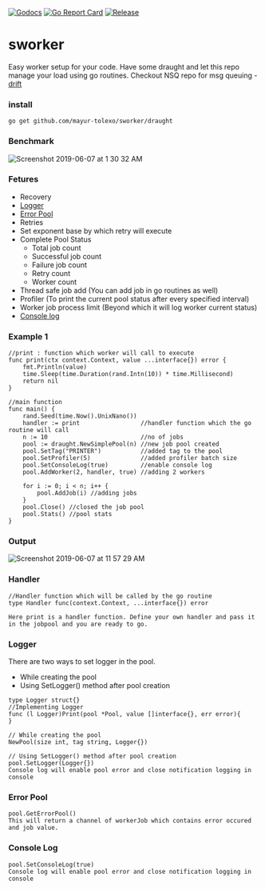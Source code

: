 [![Godocs](https://img.shields.io/badge/golang-documentation-blue.svg)](https://www.godoc.org/github.com/mayur-tolexo/sworker/draught)
[![Go Report Card](https://goreportcard.com/badge/github.com/mayur-tolexo/sworker)](https://goreportcard.com/report/github.com/mayur-tolexo/sworker)
[![Release](https://img.shields.io/github/release/mayur-tolexo/sworker.svg?style=flat-square)](https://github.com/mayur-tolexo/sworker/releases)

# sworker
Easy worker setup for your code.
Have some draught and let this repo manage your load using go routines.
Checkout NSQ repo for msg queuing *-* [drift](https://github.com/mayur-tolexo/drift)

### install
```
go get github.com/mayur-tolexo/sworker/draught
```

### Benchmark
![Screenshot 2019-06-07 at 1 30 32 AM](https://user-images.githubusercontent.com/20511920/59062640-f744eb00-88c3-11e9-8701-48e51fe6f71d.png)

### Fetures
- Recovery
- [Logger](#logger)
- [Error Pool](#error-pool)
- Retries
- Set exponent base by which retry will execute
- Complete Pool Status
	- Total job count
	- Successful job count
	- Failure job count
	- Retry count
	- Worker count
- Thread safe job add (You can add job in go routines as well)
- Profiler (To print the current pool status after every specified interval)
- Worker job process limit (Beyond which it will log worker current status)
- [Console log](#console-log)

### Example 1
```
//print : function which worker will call to execute
func print(ctx context.Context, value ...interface{}) error {
	fmt.Println(value)
	time.Sleep(time.Duration(rand.Intn(10)) * time.Millisecond)
	return nil
}

//main function
func main() {
	rand.Seed(time.Now().UnixNano())
	handler := print                 //handler function which the go routine will call
	n := 10                          //no of jobs
	pool := draught.NewSimplePool(n) //new job pool created
	pool.SetTag("PRINTER")           //added tag to the pool
	pool.SetProfiler(5)              //added profiler batch size
	pool.SetConsoleLog(true)         //enable console log
	pool.AddWorker(2, handler, true) //adding 2 workers

	for i := 0; i < n; i++ {
		pool.AddJob(i) //adding jobs
	}
	pool.Close() //closed the job pool
	pool.Stats() //pool stats
}
```
### Output
![Screenshot 2019-06-07 at 11 57 29 AM](https://user-images.githubusercontent.com/20511920/59085198-774a6f80-891b-11e9-903f-e3ac36fae790.png)

### Handler
```
//Handler function which will be called by the go routine
type Handler func(context.Context, ...interface{}) error

Here print is a handler function. Define your own handler and pass it in the jobpool and you are ready to go.
```
### Logger
There are two ways to set logger in the pool.
- While creating the pool
- Using SetLogger() method after pool creation


```
type Logger struct{}
//Implementing Logger
func (l Logger)Print(pool *Pool, value []interface{}, err error){
}

// While creating the pool
NewPool(size int, tag string, Logger{})

// Using SetLogger() method after pool creation
pool.SetLogger(Logger{})
Console log will enable pool error and close notification logging in console
```

### Error Pool
```
pool.GetErrorPool()
This will return a channel of workerJob which contains error occured and job value.
```

### Console Log
```
pool.SetConsoleLog(true)
Console log will enable pool error and close notification logging in console
```
